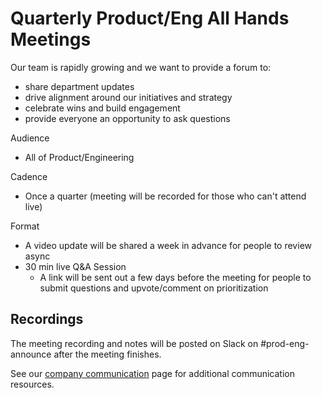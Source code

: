 # Quarterly Product/Eng All Hands Meetings

Our team is rapidly growing and we want to provide a forum to:

- share department updates
- drive alignment around our initiatives and strategy
- celebrate wins and build engagement
- provide everyone an opportunity to ask questions

Audience

- All of Product/Engineering

Cadence

- Once a quarter (meeting will be recorded for those who can't attend live)

Format

- A video update will be shared a week in advance for people to review async
- 30 min live Q&A Session
  - A link will be sent out a few days before the meeting for people to submit questions and upvote/comment on prioritization

## Recordings

The meeting recording and notes will be posted on Slack on #prod-eng-announce after the meeting finishes.

See our [company communication](../../content/communication/index.md) page for additional communication resources.
